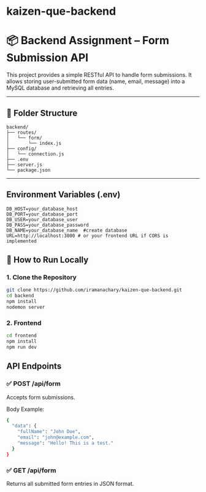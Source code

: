 # kaizen-que-backend


# 📦 Backend Assignment – Form Submission API

This project provides a simple RESTful API to handle form submissions. It allows storing user-submitted form data (name, email, message) into a MySQL database and retrieving all entries.

---

## 📁 Folder Structure

```
backend/
├── routes/
│   └── form/
│       └── index.js
├── config/
│   └── connection.js
├── .env
├── server.js
└── package.json
```

---

##  Environment Variables (.env) 
```
DB_HOST=your_database_host
DB_PORT=your_database_port
DB_USER=your_database_user
DB_PASS=your_database_password
DB_NAME=your_database_name  #create database
URL=http://localhost:3000 # or your frontend URL if CORS is implemented
```

## 🚀 How to Run Locally


### 1. Clone the Repository 

```bash
git clone https://github.com/iramanachary/kaizen-que-backend.git
cd backend
npm install
nodemon server 

```

### 2. Frontend

```bash
cd frontend
npm install
npm run dev
```


 ##  API Endpoints
### ✅ POST /api/form
 Accepts form submissions.

Body Example:

```bash
{
  "data": {
    "fullName": "John Doe",
    "email": "john@example.com",
    "message": "Hello! This is a test."
  }
}

```

### ✅ GET /api/form
 Returns all submitted form entries in JSON format.